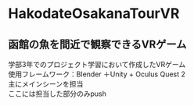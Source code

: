# HakodateOsakanaTourVR
## 函館の魚を間近で観察できるVRゲーム
学部3年でのプロジェクト学習において作成したVRゲーム <br>
使用フレームワーク：Blender ＋Unity + Oculus Quest 2　<br>
主にメインシーンを担当 <br>
ここには担当した部分のみpush
